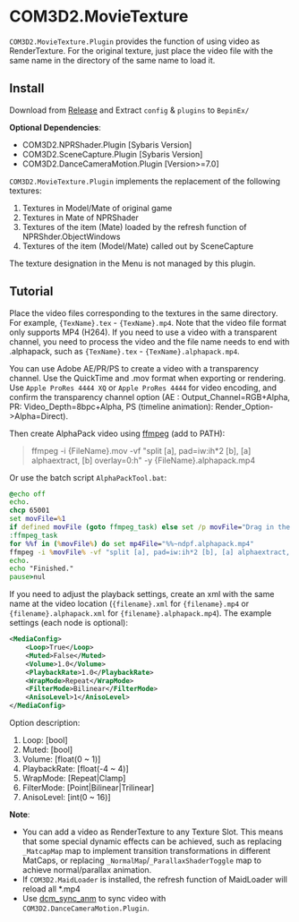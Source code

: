 # COM3D2.MovieTexture

`COM3D2.MovieTexture.Plugin` provides the function of using video as RenderTexture.
For the original texture, just place the video file with the same name in the directory of the same name to load it.

## Install

Download from [Release](https://github.com/silver1145/COM3D2.MovieTexture/releases) and Extract `config` & `plugins` to `BepinEx/`

**Optional Dependencies**:

* COM3D2.NPRShader.Plugin [Sybaris Version]
* COM3D2.SceneCapture.Plugin [Sybaris Version]
* COM3D2.DanceCameraMotion.Plugin [Version>=7.0]

`COM3D2.MovieTexture.Plugin` implements the replacement of the following textures:

1. Textures in Model/Mate of original game
2. Textures in Mate of NPRShader
3. Textures of the item (Mate) loaded by the refresh function of NPRShder.ObjectWindows
4. Textures of the item (Model/Mate) called out by SceneCapture

The texture designation in the Menu is not managed by this plugin.

## Tutorial

Place the video files corresponding to the textures in the same directory. For example, `{TexName}.tex` - `{TexName}.mp4`. Note that the video file format only supports MP4 (H264).
If you need to use a video with a transparent channel, you need to process the video and the file name needs to end with .alphapack, such as `{TexName}.tex` - `{TexName}.alphapack.mp4`.

You can use Adobe AE/PR/PS to create a video with a transparency channel. Use the QuickTime and .mov format when exporting or rendering. Use `Apple ProRes 4444 XQ` or `Apple ProRes 4444` for video encoding, and confirm the transparency channel option (AE : Output_Channel=RGB+Alpha, PR: Video_Depth=8bpc+Alpha, PS (timeline animation): Render_Option->Alpha=Direct).

Then create AlphaPack video using [ffmpeg](https://www.ffmpeg.org/download.html) (add to PATH):
> ffmpeg -i {FileName}.mov -vf "split [a], pad=iw:ih*2 [b], [a] alphaextract, [b] overlay=0:h" -y {FileName}.alphapack.mp4

Or use the batch script `AlphaPackTool.bat`:

```bat
@echo off
echo.
chcp 65001
set movFile=%1
if defined movFile (goto ffmpeg_task) else set /p movFile="Drag in the mov file with a transparent channel and press Enter:"
:ffmpeg_task
for %%f in (%movFile%) do set mp4File="%%~ndpf.alphapack.mp4"
ffmpeg -i %movFile% -vf "split [a], pad=iw:ih*2 [b], [a] alphaextract, [b] overlay=0:h" -y %mp4File%
echo.
echo "Finished."
pause>nul
```

If you need to adjust the playback settings, create an xml with the same name at the video location (`{filename}.xml` for `{filename}.mp4` or `{filename}.alphapack.xml` for `{filename}.alphapack.mp4`).
The example settings (each node is optional):

```xml
<MediaConfig>
    <Loop>True</Loop>
    <Muted>False</Muted>
    <Volume>1.0</Volume>
    <PlaybackRate>1.0</PlaybackRate>
    <WrapMode>Repeat</WrapMode>
    <FilterMode>Bilinear</FilterMode>
    <AnisoLevel>1</AnisoLevel>
</MediaConfig>
```

Option description:

1. Loop:           [bool]
2. Muted:          [bool]
3. Volume:         [float(0 ~ 1)]
4. PlaybackRate:   [float(-4 ~ 4)]
5. WrapMode:       [Repeat|Clamp]
6. FilterMode:     [Point|Bilinear|Trilinear]
7. AnisoLevel:     [int(0 ~ 16)]

**Note**:

* You can add a video as RenderTexture to any Texture Slot. This means that some special dynamic effects can be achieved, such as replacing `_MatcapMap` map to implement transition transformations in different MatCaps, or replacing `_NormalMap`/`_ParallaxShaderToggle` map to achieve normal/parallax animation.
* If `COM3D2.MaidLoader` is installed, the refresh function of MaidLoader will reload all *.mp4
* Use [dcm_sync_anm](https://github.com/silver1145/scripts-com3d2#dcm_sync_anm) to sync video with `COM3D2.DanceCameraMotion.Plugin`.
